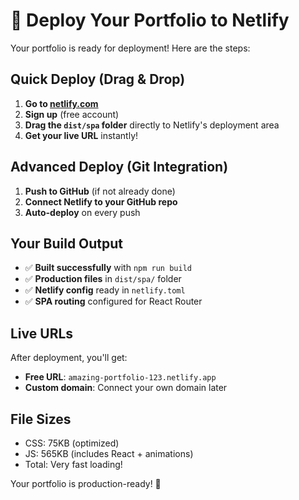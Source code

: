 # 🚀 Deploy Your Portfolio to Netlify

Your portfolio is ready for deployment! Here are the steps:

## Quick Deploy (Drag & Drop)

1. **Go to [netlify.com](https://netlify.com)**
2. **Sign up** (free account)
3. **Drag the `dist/spa` folder** directly to Netlify's deployment area
4. **Get your live URL** instantly!

## Advanced Deploy (Git Integration)

1. **Push to GitHub** (if not already done)
2. **Connect Netlify to your GitHub repo**
3. **Auto-deploy** on every push

## Your Build Output

- ✅ **Built successfully** with `npm run build`
- ✅ **Production files** in `dist/spa/` folder
- ✅ **Netlify config** ready in `netlify.toml`
- ✅ **SPA routing** configured for React Router

## Live URLs

After deployment, you'll get:

- **Free URL**: `amazing-portfolio-123.netlify.app`
- **Custom domain**: Connect your own domain later

## File Sizes

- CSS: 75KB (optimized)
- JS: 565KB (includes React + animations)
- Total: Very fast loading!

Your portfolio is production-ready! 🌟
